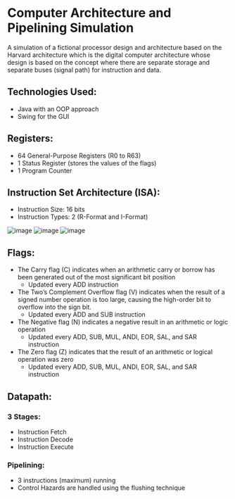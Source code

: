 # Computer Architecture and Pipelining Simulation

A simulation of a fictional processor design and architecture based on the Harvard architecture which is the digital computer architecture whose design is based on the concept where there are separate storage and separate buses (signal path) for instruction and data.

## Technologies Used:

- Java with an OOP approach
- Swing for the GUI

## Registers:

- 64 General-Purpose Registers (R0 to R63)
- 1 Status Register (stores the values of the flags)
- 1 Program Counter

## Instruction Set Architecture (ISA):

- Instruction Size: 16 bits
- Instruction Types: 2 (R-Format and I-Format)

![image](https://user-images.githubusercontent.com/68354610/175125804-42fdad48-bc3b-480f-9601-c5f34f3775cd.png)
![image](https://user-images.githubusercontent.com/68354610/175125868-ad52e179-0d31-4d85-b030-52e83439e7b1.png)
![image](https://user-images.githubusercontent.com/68354610/175104906-647def9a-7583-458b-ac2b-0cad6cddbfad.png)

## Flags:
- The Carry flag (C) indicates when an arithmetic carry or borrow has been generated out of the most significant bit position
  - Updated every ADD instruction
- The Two’s Complement Overflow flag (V) indicates when the result of a signed number operation is too large, causing the high-order bit to overflow into the sign bit.
  - Updated every ADD and SUB instruction
- The Negative flag (N) indicates a negative result in an arithmetic or logic operation
  - Updated every ADD, SUB, MUL, ANDI, EOR, SAL, and SAR instruction
- The Zero flag (Z) indicates that the result of an arithmetic or logical operation was zero
  - Updated every ADD, SUB, MUL, ANDI, EOR, SAL, and SAR instruction

## Datapath:

### 3 Stages:
- Instruction Fetch 
- Instruction Decode 
- Instruction Execute

### Pipelining:
- 3 instructions (maximum) running
- Control Hazards are handled using the flushing technique

